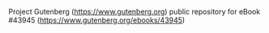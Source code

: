 Project Gutenberg (https://www.gutenberg.org) public repository for eBook #43945 (https://www.gutenberg.org/ebooks/43945)
